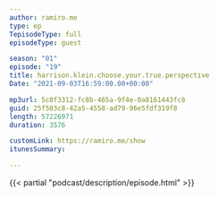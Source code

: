 ```yaml
---
author: ramiro.me
type: ep
TepisodeType: full
episodeType: guest

season: "01"
episode: "19"
title: harrison.klein.choose.your.true.perspective
Date: "2021-09-03T16:59:00.00+00:00"

mp3url: 5c0f3312-fc8b-465a-9f4e-0a8161443fc8
guid: 25f503c8-42a5-4558-ad79-96e5fdf319f8
length: 57226971
duration: 3576

customLink: https://ramiro.me/show
itunesSummary:

---
```

{{< partial "podcast/description/episode.html" >}}
